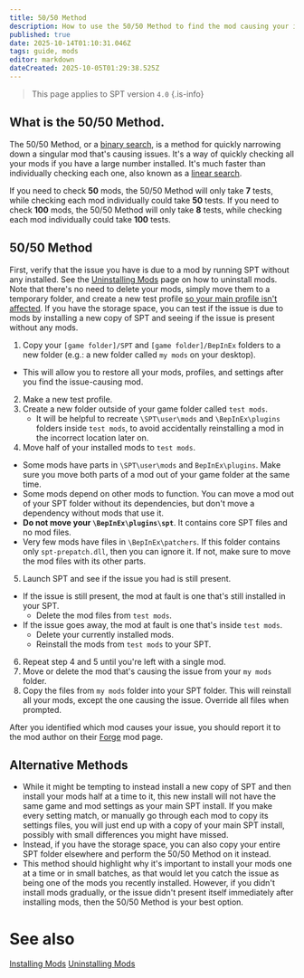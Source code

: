 ```yaml
---
title: 50/50 Method
description: How to use the 50/50 Method to find the mod causing your issues.
published: true
date: 2025-10-14T01:10:31.046Z
tags: guide, mods
editor: markdown
dateCreated: 2025-10-05T01:29:38.525Z
---
```


> This page applies to SPT version `4.0`
{.is-info}


## What is the 50/50 Method.
The 50/50 Method, or a [binary search](https://en.wikipedia.org/wiki/Binary_search), is a method for quickly narrowing down a singular mod that's causing issues. It's a way of quickly checking all your mods if you have a large number installed. It's much faster than individually checking each one, also known as a [linear search](https://en.wikipedia.org/wiki/Linear_search).

If you need to check **50** mods, the 50/50 Method will only take **7** tests, while checking each mod individually could take **50** tests.
If you need to check **100** mods, the 50/50 Method will only take **8** tests, while checking each mod individually could take **100** tests.

## 50/50 Method
First, verify that the issue you have is due to a mod by running SPT without any installed. See the [Uninstalling Mods](/Uninstalling_Mods) page on how to uninstall mods. Note that there's no need to delete your mods, simply move them to a temporary folder, and create a new test profile [so your main profile isn't affected](https://wiki.sp-tarkov.com/Uninstalling_Mods#profiles).
If you have the storage space, you can test if the issue is due to mods by installing a new copy of SPT and seeing if the issue is present without any mods.

1. Copy your `[game folder]/SPT` and `[game folder]/BepInEx` folders to a new folder (e.g.: a new folder called `my mods` on your desktop).
  - This will allow you to restore all your mods, profiles, and settings after you find the issue-causing mod.
2. Make a new test profile.
3. Create a new folder outside of your game folder called `test mods`.
	- It will be helpful to recreate `\SPT\user\mods` and `\BepInEx\plugins` folders inside `test mods`, to avoid accidentally reinstalling a mod in the incorrect location later on.
4. Move half of your installed mods to `test mods`.
  - Some mods have parts in `\SPT\user\mods` and `BepInEx\plugins`. Make sure you move both parts of a mod out of your game folder at the same time.
  - Some mods depend on other mods to function. You can move a mod out of your SPT folder without its dependencies, but don't move a dependency without mods that use it.
  - **Do not move your `\BepInEx\plugins\spt`**. It contains core SPT files and no mod files.
  - Very few mods have files in `\BepInEx\patchers`. If this folder contains only `spt-prepatch.dll`, then you can ignore it. If not, make sure to move the mod files with its other parts.
5. Launch SPT and see if the issue you had is still present.
  - If the issue is still present, the mod at fault is one that's still installed in your SPT.
    - Delete the mod files from `test mods`.
  - If the issue goes away, the mod at fault is one that's inside `test mods`.
	  - Delete your currently installed mods.
    - Reinstall the mods from `test mods` to your SPT.
6. Repeat step 4 and 5 until you're left with a single mod.
7. Move or delete the mod that's causing the issue from your `my mods` folder.
8. Copy the files from `my mods` folder into your SPT folder. This will reinstall all your mods, except the one causing the issue. Override all files when prompted.

After you identified which mod causes your issue, you should report it to the mod author on their [Forge](https://forge.sp-tarkov.com/) mod page.

## Alternative Methods

- While it might be tempting to instead install a new copy of SPT and then install your mods half at a time to it, this new install will not have the same game and mod settings as your main SPT install. If you make every setting match, or manually go through each mod to copy its settings files, you will just end up with a copy of your main SPT install, possibly with small differences you might have missed.
- Instead, if you have the storage space, you can also copy your entire SPT folder elsewhere and perform the 50/50 Method on it instead.
- This method should highlight why it's important to install your mods one at a time or in small batches, as that would let you catch the issue as being one of the mods you recently installed. However, if you didn't install mods gradually, or the issue didn't present itself immediately after installing mods, then the 50/50 Method is your best option.

# See also
[Installing Mods](/Installing_Mods)
[Uninstalling Mods](/Uninstalling_Mods)